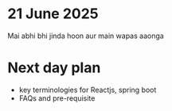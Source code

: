 # 21 June 2025

Mai abhi bhi jinda hoon aur main wapas aaonga


# Next day plan 
- key terminologies for Reactjs, spring boot 
- FAQs and pre-requisite 
